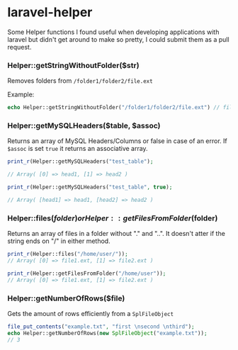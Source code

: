 # laravel-helper

Some Helper functions I found useful when developing applications with laravel but didn't get around to make so pretty, I could submit them as a pull request.

### Helper::getStringWithoutFolder($str)

Removes folders from `/folder1/folder2/file.ext`

Example:

```php
echo Helper::getStringWithoutFolder("/folder1/folder2/file.ext") // file.ext
```

### Helper::getMySQLHeaders($table, $assoc)
Returns an array of MySQL Headers/Columns or false in case of an error. If `$assoc` is set `true` it returns an associative array.

```php
print_r(Helper::getMySQLHeaders("test_table");

// Array( [0] => head1, [1] => head2 )

print_r(Helper::getMySQLHeaders("test_table", true);

// Array( [head1] => head1, [head2] => head2 )
```

### Helper::files($folder) or Helper::getFilesFromFolder($folder)
Returns an array of files in a folder without "." and "..". It doesn't atter if the string ends on "/" in either method.
```php
print_r(Helper::files("/home/user/"));
// Array( [0] => file1.ext, [1] => file2.ext )

print_r(Helper::getFilesFromFolder("/home/user"));
// Array( [0] => file1.ext, [1] => file2.ext )
```

### Helper::getNumberOfRows($file)
Gets the amount of rows efficiently from a `SplFileObject`
```php
file_put_contents("example.txt", "first \nsecond \nthird");
echo Helper::getNumberOfRows(new SplFileObject("example.txt"));
// 3
```
